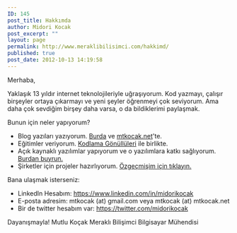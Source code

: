 ```yaml
---
ID: 145
post_title: Hakkımda
author: Midori Kocak
post_excerpt: ""
layout: page
permalink: http://www.meraklibilisimci.com/hakkimd/
published: true
post_date: 2012-10-13 14:19:58
---
```

Merhaba,

Yaklaşık 13 yıldır internet teknolojileriyle uğraşıyorum. Kod yazmayı, çalışır birşeyler ortaya çıkarmayı ve yeni şeyler öğrenmeyi çok seviyorum. Ama daha çok sevdiğim birşey daha varsa, o da bildiklerimi paylaşmak.

Bunun için neler yapıyorum?
<ul>
 	<li>Blog yazıları yazıyorum. <a href="http://www.meraklibilisimci.com">Burda</a> ve <a href="http://www.mtkocak.net">mtkocak.net</a>'te.</li>
 	<li>Eğitimler veriyorum. <a href="http://www.twitter.com/kodlamag">Kodlama Gönüllüleri</a> ile birlikte.</li>
 	<li>Açık kaynaklı yazılımlar yapıyorum ve o yazılımlara katkı sağlıyorum. <a href="https://github.com/mtkocak">Burdan buyrun.</a></li>
 	<li>Şirketler için projeler hazırlıyorum. <a href="http://www.github.com/mtkocak/resume">Özgeçmişim için tıklayın.</a></li>
</ul>
Bana ulaşmak isterseniz:
<ul>
 	<li>LinkedIn Hesabım: <a href="https://www.linkedin.com/in/midorikocak">https://www.linkedin.com/in/midorikocak</a></li>
 	<li>E-posta adresim: mtkocak (at) gmail.com veya mtkocak (at) mtkocak.net</li>
 	<li>Bir de twitter hesabım var: <a href="https://twitter.com/midorikocak">https://twitter.com/midorikocak</a></li>
</ul>
Dayanışmayla!
Mutlu Koçak
Meraklı Bilişimci Bilgisayar Mühendisi